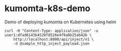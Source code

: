 # kumomta-k8s-demo

Demo of deploying kumomta on Kubernetes using helm

```
curl -H "Content-Type: application/json" -u user1:dfad6143b4520f8526e4f9a0b25ab42b \
    http://localhost:8000/api/inject/v1 \
    -d @sample_http_inject_payload.json
```
